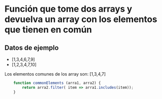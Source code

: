 # Función que tome dos arrays y devuelva un array con los elementos que tienen en común

## Datos de ejemplo
* [1,3,4,6,7,9]
* [1,2,3,4,7,10]

Los elementos comunes de los array son: [1,3,4,7]

```js
    function commonElements (arra1, arra2) {
        return arra2.filter( item => arra1.includes(item));
    }
```
